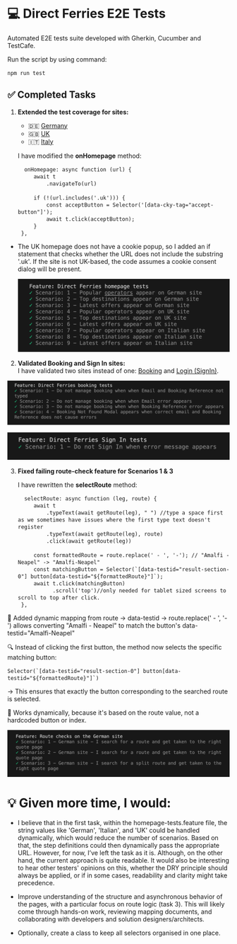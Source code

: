 # 💻 Direct Ferries E2E Tests

Automated E2E tests suite developed with Gherkin, Cucumber and TestCafe.

Run the script by using command:

```
npm run test
```

## ✅ Completed Tasks

1. **Extended the test coverage for sites:**   
   - 🇩🇪 [Germany](https://www.directferries.de)  
   - 🇬🇧 [UK](https://www.directferries.co.uk)  
   - 🇮🇹 [Italy](https://www.directferries.it) 

   I have modified the **onHomepage** method:

   ```
     onHomepage: async function (url) {
        await t
            .navigateTo(url)
        
        if (!(url.includes('.uk'))) {
            const acceptButton = Selector('[data-cky-tag="accept-button"]');
            await t.click(acceptButton);
        }
    },
   ```
- The UK homepage does not have a cookie popup, so I added an if statement that checks whether the URL does not include the substring '.uk'. If the site is not UK-based, the code assumes a cookie consent dialog will be present.

   ![Test results](./img/Task-1-test-results.png)

2. **Validated Booking and Sign In sites:**  
 I have validated two sites instead of one: [Booking](https://account.directferries.com/?culture=en-GB) and [Login (SignIn)](https://account.directferries.com/signin?tab=sign-in).

![Test results: Booking](./img/Task-2-Booking-test-results.png)

![Test results: Sign In](./img/Task-2-SignIn-test-results.png)

3. **Fixed failing route-check feature for Scenarios 1 & 3**  
   
   I have rewritten the **selectRoute** method:

   ```
     selectRoute: async function (leg, route) {
        await t
            .typeText(await getRoute(leg), " ") //type a space first as we sometimes have issues where the first type text doesn't register
            .typeText(await getRoute(leg), route)
            .click(await getRoute(leg))

        const formattedRoute = route.replace(' - ', '-'); // "Amalfi - Neapel" -> "Amalfi-Neapel"
        const matchingButton = Selector(`[data-testid="result-section-0"] button[data-testid="${formattedRoute}"]`);
        await t.click(matchingButton)
              .scroll('top')//only needed for tablet sized screens to scroll to top after click.
    },
   ```

🔧 Added dynamic mapping from route → data-testid
→ route.replace(' - ', '-') allows converting "Amalfi - Neapel" to match the button's data-testid="Amalfi-Neapel"

🔍 Instead of clicking the first button, the method now selects the specific matching button:
```
Selector(`[data-testid="result-section-0"] button[data-testid="${formattedRoute}"]`)
```
→ This ensures that exactly the button corresponding to the searched route is selected.

🧠 Works dynamically, because it's based on the route value, not a hardcoded button or index.

![Test results](./img/Task-3-test-results.png)

# 💡 Given more time, I would:

-  I believe that in the first task, within the homepage-tests.feature file, the string values like 'German', 'Italian', and 'UK' could be handled dynamically, which would reduce the number of scenarios. Based on that, the step definitions could then dynamically pass the appropriate URL. However, for now, I’ve left the task as it is. Although, on the other hand, the current approach is quite readable. It would also be interesting to hear other testers' opinions on this, whether the DRY principle should always be applied, or if in some cases, readability and clarity might take precedence.

- Improve understanding of the structure and asynchronous behavior of the pages, with a particular focus on route logic (task 3). This will likely come through hands-on work, reviewing mapping documents, and collaborating with developers and solution designers/architects.

- Optionally, create a class to keep all selectors organised in one place.